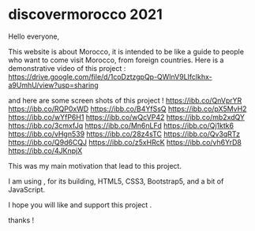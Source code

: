 # discovermorocco 2021


Hello everyone,

This website is about Morocco, it is intended to be like a guide to people who want to come visit Morocco, from foreign countries.
Here is a demonstrative video of this project : https://drive.google.com/file/d/1coDztzgpQp-QWlnV9LIfclkhx-a9UmhU/view?usp=sharing

and here are some screen shots of this project ! 
https://ibb.co/QnVprYR
https://ibb.co/RQP0xWD
https://ibb.co/B4YfSsQ
https://ibb.co/pX5MvH2
https://ibb.co/wYfP6H1
https://ibb.co/wQcVP42
https://ibb.co/mb2xdQY
https://ibb.co/3cmxfJq
https://ibb.co/Mn6nLFd
https://ibb.co/Qj1ktk6
https://ibb.co/vHgn539
https://ibb.co/28z4sTC
https://ibb.co/Qv3qRTz
https://ibb.co/Q9d6CQJ
https://ibb.co/z5xHRcK
https://ibb.co/vh6YrD8
https://ibb.co/4JKnpjX

This was my main motivation that lead to this project.

I am using , for its building, HTML5, CSS3, Bootstrap5, and a bit of JavaScript.

I hope you will like and support this project .

thanks !
